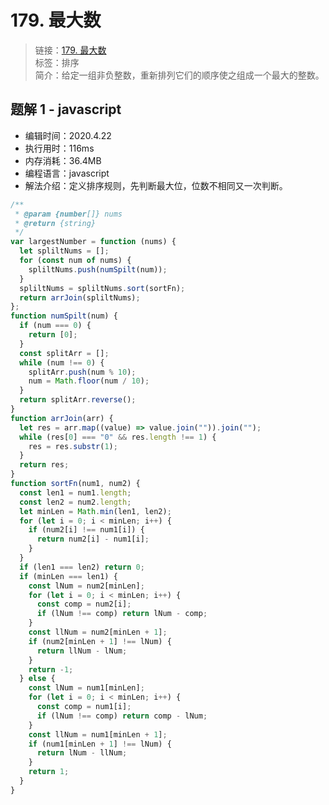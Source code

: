 # 179. 最大数

> 链接：[179. 最大数](https://leetcode-cn.com/problems/largest-number/)  
> 标签：排序  
> 简介：给定一组非负整数，重新排列它们的顺序使之组成一个最大的整数。

## 题解 1 - javascript

- 编辑时间：2020.4.22
- 执行用时：116ms
- 内存消耗：36.4MB
- 编程语言：javascript
- 解法介绍：定义排序规则，先判断最大位，位数不相同又一次判断。

```javascript
/**
 * @param {number[]} nums
 * @return {string}
 */
var largestNumber = function (nums) {
  let spliltNums = [];
  for (const num of nums) {
    spliltNums.push(numSpilt(num));
  }
  spliltNums = spliltNums.sort(sortFn);
  return arrJoin(spliltNums);
};
function numSpilt(num) {
  if (num === 0) {
    return [0];
  }
  const splitArr = [];
  while (num !== 0) {
    splitArr.push(num % 10);
    num = Math.floor(num / 10);
  }
  return splitArr.reverse();
}
function arrJoin(arr) {
  let res = arr.map((value) => value.join("")).join("");
  while (res[0] === "0" && res.length !== 1) {
    res = res.substr(1);
  }
  return res;
}
function sortFn(num1, num2) {
  const len1 = num1.length;
  const len2 = num2.length;
  let minLen = Math.min(len1, len2);
  for (let i = 0; i < minLen; i++) {
    if (num2[i] !== num1[i]) {
      return num2[i] - num1[i];
    }
  }
  if (len1 === len2) return 0;
  if (minLen === len1) {
    const lNum = num2[minLen];
    for (let i = 0; i < minLen; i++) {
      const comp = num2[i];
      if (lNum !== comp) return lNum - comp;
    }
    const llNum = num2[minLen + 1];
    if (num2[minLen + 1] !== lNum) {
      return llNum - lNum;
    }
    return -1;
  } else {
    const lNum = num1[minLen];
    for (let i = 0; i < minLen; i++) {
      const comp = num1[i];
      if (lNum !== comp) return comp - lNum;
    }
    const llNum = num1[minLen + 1];
    if (num1[minLen + 1] !== lNum) {
      return lNum - llNum;
    }
    return 1;
  }
}
```
